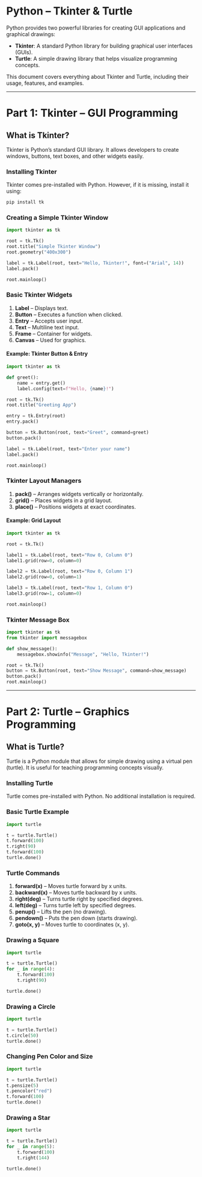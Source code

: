 # Python – Tkinter & Turtle

Python provides two powerful libraries for creating GUI applications and graphical drawings:

- **Tkinter**: A standard Python library for building graphical user interfaces (GUIs).
- **Turtle**: A simple drawing library that helps visualize programming concepts.

This document covers everything about Tkinter and Turtle, including their usage, features, and examples.

---

# Part 1: Tkinter – GUI Programming

## What is Tkinter?
Tkinter is Python’s standard GUI library. It allows developers to create windows, buttons, text boxes, and other widgets easily.

### Installing Tkinter
Tkinter comes pre-installed with Python. However, if it is missing, install it using:
```sh
pip install tk
```

### Creating a Simple Tkinter Window
```python
import tkinter as tk

root = tk.Tk()
root.title("Simple Tkinter Window")
root.geometry("400x300")

label = tk.Label(root, text="Hello, Tkinter!", font=("Arial", 14))
label.pack()

root.mainloop()
```

### Basic Tkinter Widgets
1. **Label** – Displays text.
2. **Button** – Executes a function when clicked.
3. **Entry** – Accepts user input.
4. **Text** – Multiline text input.
5. **Frame** – Container for widgets.
6. **Canvas** – Used for graphics.

#### Example: Tkinter Button & Entry
```python
import tkinter as tk

def greet():
    name = entry.get()
    label.config(text=f"Hello, {name}!")

root = tk.Tk()
root.title("Greeting App")

entry = tk.Entry(root)
entry.pack()

button = tk.Button(root, text="Greet", command=greet)
button.pack()

label = tk.Label(root, text="Enter your name")
label.pack()

root.mainloop()
```

### Tkinter Layout Managers
1. **pack()** – Arranges widgets vertically or horizontally.
2. **grid()** – Places widgets in a grid layout.
3. **place()** – Positions widgets at exact coordinates.

#### Example: Grid Layout
```python
import tkinter as tk

root = tk.Tk()

label1 = tk.Label(root, text="Row 0, Column 0")
label1.grid(row=0, column=0)

label2 = tk.Label(root, text="Row 0, Column 1")
label2.grid(row=0, column=1)

label3 = tk.Label(root, text="Row 1, Column 0")
label3.grid(row=1, column=0)

root.mainloop()
```

### Tkinter Message Box
```python
import tkinter as tk
from tkinter import messagebox

def show_message():
    messagebox.showinfo("Message", "Hello, Tkinter!")

root = tk.Tk()
button = tk.Button(root, text="Show Message", command=show_message)
button.pack()
root.mainloop()
```

---

# Part 2: Turtle – Graphics Programming

## What is Turtle?
Turtle is a Python module that allows for simple drawing using a virtual pen (turtle). It is useful for teaching programming concepts visually.

### Installing Turtle
Turtle comes pre-installed with Python. No additional installation is required.

### Basic Turtle Example
```python
import turtle

t = turtle.Turtle()
t.forward(100)
t.right(90)
t.forward(100)
turtle.done()
```

### Turtle Commands
1. **forward(x)** – Moves turtle forward by x units.
2. **backward(x)** – Moves turtle backward by x units.
3. **right(deg)** – Turns turtle right by specified degrees.
4. **left(deg)** – Turns turtle left by specified degrees.
5. **penup()** – Lifts the pen (no drawing).
6. **pendown()** – Puts the pen down (starts drawing).
7. **goto(x, y)** – Moves turtle to coordinates (x, y).

### Drawing a Square
```python
import turtle

t = turtle.Turtle()
for _ in range(4):
    t.forward(100)
    t.right(90)

turtle.done()
```

### Drawing a Circle
```python
import turtle

t = turtle.Turtle()
t.circle(50)
turtle.done()
```

### Changing Pen Color and Size
```python
import turtle

t = turtle.Turtle()
t.pensize(5)
t.pencolor("red")
t.forward(100)
turtle.done()
```

### Drawing a Star
```python
import turtle

t = turtle.Turtle()
for _ in range(5):
    t.forward(100)
    t.right(144)

turtle.done()
```
